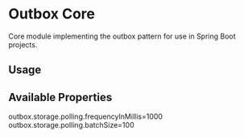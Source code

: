 # Outbox Core
Core module implementing the outbox pattern for use in Spring Boot projects.

## Usage

## Available Properties
outbox.storage.polling.frequencyInMillis=1000
outbox.storage.polling.batchSize=100